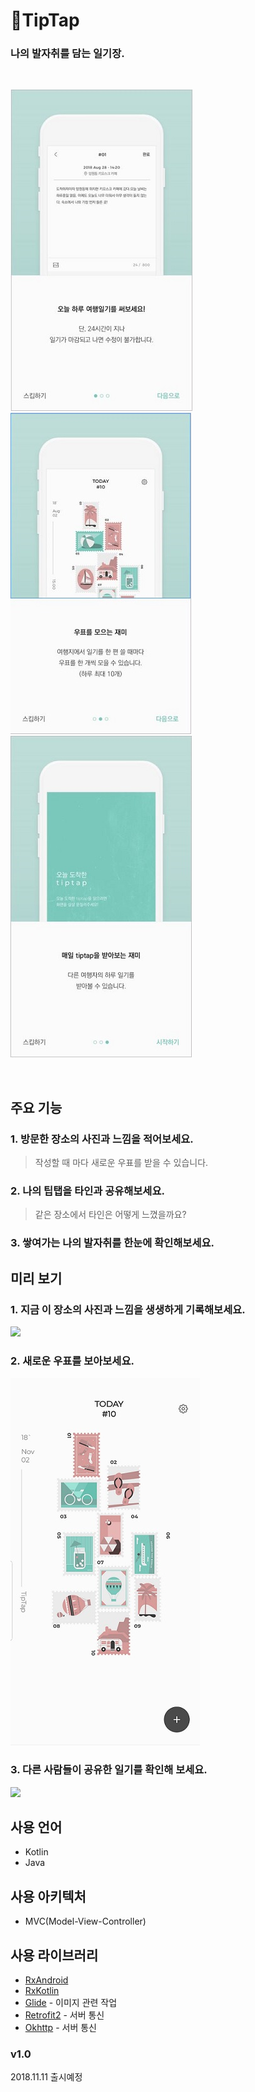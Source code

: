 # 📃TipTap

### 나의 발자취를 담는 일기장.

<br/>

![onboarding1](./screenshot/onboard1.JPG)
![onboarding2](./screenshot/onboard2.JPG)
![onboarding3](./screenshot/onboard3.JPG)

<br/>

## 주요 기능

### 1. 방문한 장소의 사진과 느낌을 적어보세요.
>작성할 때 마다 새로운 우표를 받을 수 있습니다.

### 2. 나의 팁탭을 타인과 공유해보세요.
>같은 장소에서 타인은 어떻게 느꼈을까요?

### 3. 쌓여가는 나의 발자취를 한눈에 확인해보세요.


## 미리 보기

### 1. 지금 이 장소의 사진과 느낌을 생생하게 기록해보세요.
<img src="https://github.com/jiyunn/TipTap_Android/blob/develop/screenshot/write.gif" /></a>

### 2. 새로운 우표를 보아보세요.
![onboarding1](./screenshot/tiptaps.jpg)

### 3. 다른 사람들이 공유한 일기를 확인해 보세요.
<img src="https://github.com/jiyunn/TipTap_Android/blob/develop/screenshot/share.gif" /></a>
## 사용 언어

* Kotlin
* Java

## 사용 아키텍처
* MVC(Model-View-Controller)

## 사용 라이브러리

* [RxAndroid](https://github.com/ReactiveX/RxAndroid) 
* [RxKotlin](https://github.com/ReactiveX/RxKotlin) 
* [Glide](https://github.com/bumptech/glide) - 이미지 관련 작업
* [Retrofit2](https://square.github.io/retrofit/) - 서버 통신
* [Okhttp](https://rometools.github.io/rome/) - 서버 통신


### v1.0

2018.11.11 출시예정
